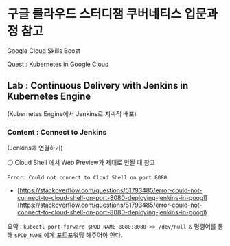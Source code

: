 # 구글 클라우드 스터디잼 쿠버네티스 입문과정 참고

Google Cloud Skills Boost

Quest : Kubernetes in Google Cloud

## Lab : Continuous Delivery with Jenkins in Kubernetes Engine

(Kubernetes Engine에서 Jenkins로 지속적 배포)

### Content : Connect to Jenkins

(Jenkins에 연결하기)

⚪ Cloud Shell 에서 Web Preview가 제대로 안될 때 참고

```
Error: Could not connect to Cloud Shell on port 8080 
```
- [https://stackoverflow.com/questions/51793485/error-could-not-connect-to-cloud-shell-on-port-8080-deploying-jenkins-in-googl](https://stackoverflow.com/questions/51793485/error-could-not-connect-to-cloud-shell-on-port-8080-deploying-jenkins-in-googl)

요약 : `kubectl port-forward $POD_NAME 8080:8080 >> /dev/null &` 명령어를 통해 `$POD_NAME` 에게 포트포워딩 해주어야 한다.
